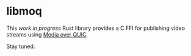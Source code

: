 # libmoq

This *work in progress* Rust library provides a C FFI for publishing video streams using [Media over QUIC][].

Stay tuned.

[Media over QUIC]: https://datatracker.ietf.org/group/moq/about/
